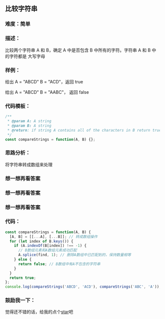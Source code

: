 ## 比较字符串

### 难度：简单

### 描述：

比较两个字符串 A 和 B，确定 A 中是否包含 B 中所有的字符。字符串 A 和 B 中的字符都是 大写字母

### 样例：

给出 A = "ABCD" B = "ACD"，返回 true

给出 A = "ABCD" B = "AABC"， 返回 false

### 代码模板：

```js
/**
 * @param A: A string
 * @param B: A string
 * @return: if string A contains all of the characters in B return true else return false
 */
const compareStrings = function(A, B) {};
```

### 思路分析：

将字符串转成数组来处理

### 想一想再看答案

### 想一想再看答案

### 想一想再看答案

### 代码：

```js
const compareStrings = function(A, B) {
  [A, B] = [[...A], [...B]]; // 转成数组操作
  for (let index of B.keys()) {
    if (A.indexOf(B[index]) !== -1) {
      // B数组元素和A数组元素成功匹配
      A.splice(find, 1); // 删除A数组中已匹配到的，保持数量相等
    } else {
      return false; // B数组中有A不包含的字符串
    }
  }
  return true;
};
console.log(compareStrings('ABCD', 'ACD'), compareStrings('ABC', 'A'));
```

### 鼓励我一下：

觉得还不错的话，给我的点个[star](https://github.com/OBKoro1/Brush_algorithm)吧